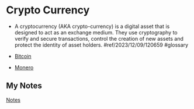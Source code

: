 # Crypto Currency
- A cryptocurrency (AKA crypto-currency) is a digital asset that is designed to act as an exchange medium. They use cryptography to verify and secure transactions, control the creation of new assets and protect the identity of asset holders. #ref/2023/12/09/120659 #glossary

- [Bitcoin](bitcoin.md)
- [Monero](monero.md)
## My Notes
[Notes](mynotes/crypto-currency-notes.md)
